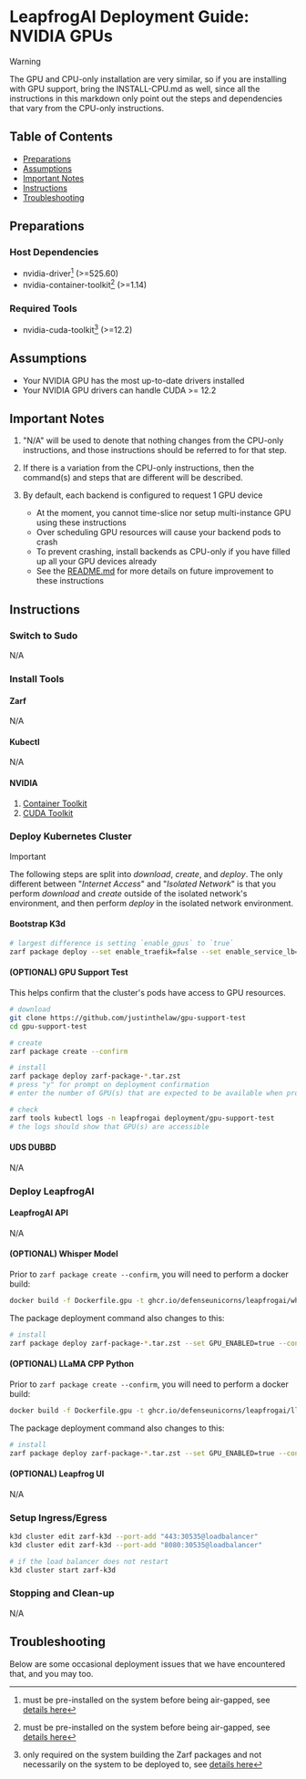 # LeapfrogAI Deployment Guide: NVIDIA GPUs

> [!WARNING]  
> The GPU and CPU-only installation are very similar, so if you are installing with GPU support, bring the INSTALL-CPU.md as well, since all the instructions in this markdown only point out the steps and dependencies that vary from the CPU-only instructions.

## Table of Contents

- [Preparations](#preparations)
- [Assumptions](#assumptions)
- [Important Notes](#important-notes)
- [Instructions](#instructions)
- [Troubleshooting](#troubleshooting)

## Preparations

### Host Dependencies

- nvidia-driver[^1] (>=525.60)
- nvidia-container-toolkit[^2] (>=1.14)

### Required Tools

- nvidia-cuda-toolkit[^3] (>=12.2)

[^1]: must be pre-installed on the system before being air-gapped, see [details here](https://linuxconfig.org/how-to-install-the-nvidia-drivers-on-ubuntu-22-04)
[^2]: must be pre-installed on the system before being air-gapped, see [details here](https://docs.nvidia.com/datacenter/cloud-native/container-toolkit/latest/install-guide.html#installation)
[^3]: only required on the system building the Zarf packages and not necessarily on the system to be deployed to, see [details here](https://docs.nvidia.com/cuda/cuda-installation-guide-linux/index.html)

## Assumptions

- Your NVIDIA GPU has the most up-to-date drivers installed
- Your NVIDIA GPU drivers can handle CUDA >= 12.2

## Important Notes

1. "N/A" will be used to denote that nothing changes from the CPU-only instructions, and those instructions should be referred to for that step.

2. If there is a variation from the CPU-only instructions, then the command(s) and steps that are different will be described.

3. By default, each backend is configured to request 1 GPU device

   - At the moment, you cannot time-slice nor setup multi-instance GPU using these instructions
   - Over scheduling GPU resources will cause your backend pods to crash
   - To prevent crashing, install backends as CPU-only if you have filled up all your GPU devices already
   - See the [README.md](./README.md) for more details on future improvement to these instructions

## Instructions

### Switch to Sudo

N/A

### Install Tools

#### Zarf

N/A

#### Kubectl

N/A

#### NVIDIA

1. [Container Toolkit](https://docs.nvidia.com/datacenter/cloud-native/container-toolkit/latest/install-guide.html#installation)
2. [CUDA Toolkit]()

### Deploy Kubernetes Cluster

> [!IMPORTANT]
> The following steps are split into _download_, _create_, and _deploy_. The only different between "_Internet Access_" and "_Isolated Network_" is that you perform _download_ and _create_ outside of the isolated network's environment, and then perform _deploy_ in the isolated network environment.

#### Bootstrap K3d

```bash
# largest difference is setting `enable_gpus` to `true`
zarf package deploy --set enable_traefik=false --set enable_service_lb=true --set enable_metrics_server=false --set enable_gpus=true ../zarf-package-*.tar.zst
```

#### (OPTIONAL) GPU Support Test

This helps confirm that the cluster's pods have access to GPU resources.

```bash
# download
git clone https://github.com/justinthelaw/gpu-support-test
cd gpu-support-test

# create
zarf package create --confirm

# install
zarf package deploy zarf-package-*.tar.zst
# press "y" for prompt on deployment confirmation
# enter the number of GPU(s) that are expected to be available when prompted RESOURCES_GPU and LIMITS_GPU

# check
zarf tools kubectl logs -n leapfrogai deployment/gpu-support-test
# the logs should show that GPU(s) are accessible
```

#### UDS DUBBD

N/A

### Deploy LeapfrogAI

#### LeapfrogAI API

N/A

#### (OPTIONAL) Whisper Model

Prior to `zarf package create --confirm`, you will need to perform a docker build:

```bash
docker build -f Dockerfile.gpu -t ghcr.io/defenseunicorns/leapfrogai/whisper:0.0.1 .
```

The package deployment command also changes to this:

```bash
# install
zarf package deploy zarf-package-*.tar.zst --set GPU_ENABLED=true --confirm
```

#### (OPTIONAL) LLaMA CPP Python

Prior to `zarf package create --confirm`, you will need to perform a docker build:

```bash
docker build -f Dockerfile.gpu -t ghcr.io/defenseunicorns/leapfrogai/llamacpp:0.0.1 .
```

The package deployment command also changes to this:

```bash
# install
zarf package deploy zarf-package-*.tar.zst --set GPU_ENABLED=true --confirm
```

#### (OPTIONAL) Leapfrog UI

N/A

### Setup Ingress/Egress

```bash
k3d cluster edit zarf-k3d --port-add "443:30535@loadbalancer"
k3d cluster edit zarf-k3d --port-add "8080:30535@loadbalancer"

# if the load balancer does not restart
k3d cluster start zarf-k3d
```

### Stopping and Clean-up

N/A

## Troubleshooting

Below are some occasional deployment issues that we have encountered that, and you may too.
